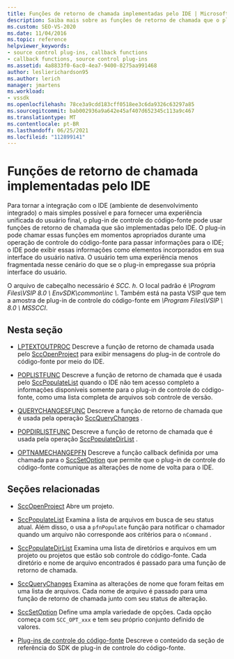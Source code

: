 ```yaml
---
title: Funções de retorno de chamada implementadas pelo IDE | Microsoft Docs
description: Saiba mais sobre as funções de retorno de chamada que o plug-in pode chamar em momentos apropriados durante uma operação de controle do código-fonte para passar informações para o IDE.
ms.custom: SEO-VS-2020
ms.date: 11/04/2016
ms.topic: reference
helpviewer_keywords:
- source control plug-ins, callback functions
- callback functions, source control plug-ins
ms.assetid: 4a8833f0-6ac0-4ea7-9400-8275aa991468
author: leslierichardson95
ms.author: lerich
manager: jmartens
ms.workload:
- vssdk
ms.openlocfilehash: 78ce3a9cdd183cff0518ee3c6da9326c63297a85
ms.sourcegitcommit: bab002936a9a642e45af407d652345c113a9c467
ms.translationtype: MT
ms.contentlocale: pt-BR
ms.lasthandoff: 06/25/2021
ms.locfileid: "112899141"
---
```

# <a name="callback-functions-implemented-by-the-ide"></a>Funções de retorno de chamada implementadas pelo IDE
Para tornar a integração com o IDE (ambiente de desenvolvimento integrado) o mais simples possível e para fornecer uma experiência unificada do usuário final, o plug-in de controle do código-fonte pode usar funções de retorno de chamada que são implementadas pelo IDE. O plug-in pode chamar essas funções em momentos apropriados durante uma operação de controle do código-fonte para passar informações para o IDE; o IDE pode exibir essas informações como elementos incorporados em sua interface do usuário nativa. O usuário tem uma experiência menos fragmentada nesse cenário do que se o plug-in empregasse sua própria interface do usuário.

 O arquivo de cabeçalho necessário é *SCC. h*. O local padrão é *\Program Files\VSIP 8.0 \ EnvSDK\common\inc \\*. Também está na pasta VSIP que tem a amostra de plug-in de controle do código-fonte em *\Program Files\VSIP \\ 8.0 \ MSSCCI*.

## <a name="in-this-section"></a>Nesta seção
- [LPTEXTOUTPROC](../extensibility/lptextoutproc.md) Descreve a função de retorno de chamada usada pelo [SccOpenProject](../extensibility/sccopenproject-function.md) para exibir mensagens do plug-in de controle do código-fonte por meio do IDE.

- [POPLISTFUNC](../extensibility/poplistfunc.md) Descreve a função de retorno de chamada que é usada pelo [SccPopulateList](../extensibility/sccpopulatelist-function.md) quando o IDE não tem acesso completo a informações disponíveis somente para o plug-in de controle do código-fonte, como uma lista completa de arquivos sob controle de versão.

- [QUERYCHANGESFUNC](../extensibility/querychangesfunc.md) Descreve a função de retorno de chamada que é usada pela operação [SccQueryChanges](../extensibility/sccquerychanges-function.md) .

- [POPDIRLISTFUNC](../extensibility/popdirlistfunc.md) Descreve a função de retorno de chamada que é usada pela operação [SccPopulateDirList](../extensibility/sccpopulatedirlist-function.md) .

- [OPTNAMECHANGEPFN](../extensibility/optnamechangepfn.md) Descreve a função callback definida por uma chamada para o [SccSetOption](../extensibility/sccsetoption-function.md) que permite que o plug-in de controle do código-fonte comunique as alterações de nome de volta para o IDE.

## <a name="related-sections"></a>Seções relacionadas
- [SccOpenProject](../extensibility/sccopenproject-function.md) Abre um projeto.

- [SccPopulateList](../extensibility/sccpopulatelist-function.md) Examina a lista de arquivos em busca de seu status atual. Além disso, o usa a `pfnPopulate` função para notificar o chamador quando um arquivo não corresponde aos critérios para o `nCommand` .

- [SccPopulateDirList](../extensibility/sccpopulatedirlist-function.md) Examina uma lista de diretórios e arquivos em um projeto ou projetos que estão sob controle do código-fonte. Cada diretório e nome de arquivo encontrados é passado para uma função de retorno de chamada.

- [SccQueryChanges](../extensibility/sccquerychanges-function.md) Examina as alterações de nome que foram feitas em uma lista de arquivos. Cada nome de arquivo é passado para uma função de retorno de chamada junto com seu status de alteração.

- [SccSetOption](../extensibility/sccsetoption-function.md) Define uma ampla variedade de opções. Cada opção começa com `SCC_OPT_xxx` e tem seu próprio conjunto definido de valores.

- [Plug-ins de controle do código-fonte](../extensibility/source-control-plug-ins.md) Descreve o conteúdo da seção de referência do SDK de plug-in de controle do código-fonte.
